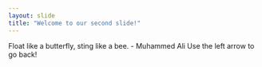 ```yaml
---
layout: slide
title: "Welcome to our second slide!"
---
```

Float like a butterfly, sting like a bee. - Muhammed Ali
Use the left arrow to go back!
